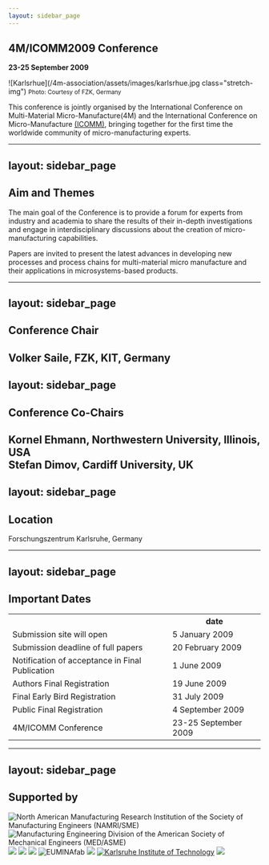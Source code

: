 ```yaml
---
layout: sidebar_page
---
```


## 4M/ICOMM2009 Conference

**23-25 September 2009** 

![Karlsrhue](/4m-association/assets/images/karlsrhue.jpg class="stretch-img") 
<small>Photo: Courtesy of FZK, Germany</small>

This conference is jointly organised by the International Conference on Multi-Material Micro-Manufacture(4M) and the International Conference on Micro-Manufacture [(ICOMM)](http://manufacturing.northwestern.edu/ICOMM09/), bringing together for the first time the worldwide community of micro-manufacturing experts.  

---
layout: sidebar_page
---

## Aim and Themes


The main goal of the Conference is to provide a forum for experts from industry
and academia to share the results of their in-depth investigations and engage in
interdisciplinary discussions about the creation of micro-manufacturing capabilities.

Papers are invited to present the latest advances in developing new processes
and process chains for multi-material micro manufacture and their applications
in microsystems-based products.

---
layout: sidebar_page
---

## Conference Chair

Volker Saile,  FZK, KIT, Germany
---
layout: sidebar_page
---

## Conference Co-Chairs

Kornel Ehmann, Northwestern University, Illinois, USA  
Stefan Dimov, Cardiff University, UK
---
layout: sidebar_page
---

## Location

Forschungszentrum Karlsruhe, Germany

---
layout: sidebar_page
---

## Important Dates

<table class="info" style="width:100%;">
<tr><th>&nbsp;</th><th>date</th></tr>
<tr><td>Submission site will open</td><td>5 January 2009 </td></tr>
<tr><td>Submission deadline of full papers</td><td>20 February 2009</td></tr> 
<tr class="current"><td>Notification of acceptance in Final Publication</td><td>1 June  2009</td></tr> 
<tr><td>Authors Final Registration</td><td>19 June 2009</td></tr>
<tr><td>Final Early Bird Registration</td><td>31 July 2009</td></tr>
<tr><td>Public Final Registration</td><td>4 September 2009</td></tr>
<tr class="main-event"><td>4M/ICOMM Conference</td><td>23-25 September 2009</td></tr> 
</table>

---
layout: sidebar_page
---

## Supported by

<div style="width:100%">
<img src="/4m-association/assets/images/logos/sme-namri.gif" title="North American Manufacturing Research Institution 
of the Society of Manufacturing Engineers (NAMRI/SME)" /> <img src="/4m-association/assets/images/logos/ASME_Logo.jpg" title="Manufacturing Engineering Division of the American Society of 
Mechanical Engineers (MED/ASME)" />  <img src="/4m-association/assets/images/logos/cotech-logo-75.png" /> <img src="/4m-association/assets/images/logos/flexpaet-logo-75.png" /> <img src="/4m-association/assets/images/logos/multilayer-logo-75.png" /> <img src="/4m-association/assets/images/logos/EUMINAfab.png" title="EUMINAfab" /> <img src="/4m-association/assets/images/logos/FZKLogo.jpg" /> <a href="http://www.kit.edu/" title="Karlsruhe Institute of Technology"><img src="/4m-association/assets/images/logos/kit_logo.gif" title="Karlsruhe Institute of Technology" /></a> <img src="/4m-association/assets/images/logos/minam.jpg" /> 
</div>